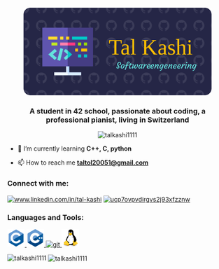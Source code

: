 <p align="center">
	<img src="headers/github-header-image.png" alt="Header">
</p>


<h3 align="center">A student in 42 school, passionate about coding, a professional pianist, living in Switzerland</h3>

<p align="center"> <img src="https://komarev.com/ghpvc/?username=talkashi1111&label=Profile%20views&color=0e75b6&style=flat" alt="talkashi1111" /> </p>



- 🌱 I’m currently learning **C++, C, python**

- 📫 How to reach me **taltol20051@gmail.com**

<h3 align="left">Connect with me:</h3>
<p align="left">
<a href="https://linkedin.com/in/tal-kashi/" target="blank"><img align="center" src="https://raw.githubusercontent.com/rahuldkjain/github-profile-readme-generator/master/src/images/icons/Social/linked-in-alt.svg" alt="www.linkedin.com/in/tal-kashi"
height="30" width="40" /></a>
<a href="http://www.youtube.com/@KASHIPIANO" target="blank"><img align="center" src="https://raw.githubusercontent.com/rahuldkjain/github-profile-readme-generator/master/src/images/icons/Social/youtube.svg" alt="ucp7ovpvdirgvs2j93xfzznw" height="30" width="40" /></a>
</p>

<h3 align="left">Languages and Tools:</h3>
<p align="left"> <a href="https://www.cprogramming.com/" target="_blank" rel="noreferrer"> <img src="https://raw.githubusercontent.com/devicons/devicon/master/icons/c/c-original.svg" alt="c" width="40" height="40"/> </a> <a href="https://www.w3schools.com/cpp/" target="_blank" rel="noreferrer"> <img src="https://raw.githubusercontent.com/devicons/devicon/master/icons/cplusplus/cplusplus-original.svg" alt="cplusplus" width="40" height="40"/> </a> <a href="https://git-scm.com/" target="_blank" rel="noreferrer"> <img src="https://www.vectorlogo.zone/logos/git-scm/git-scm-icon.svg" alt="git" width="40" height="40"/> </a> <a href="https://www.linux.org/" target="_blank" rel="noreferrer"> <img src="https://raw.githubusercontent.com/devicons/devicon/master/icons/linux/linux-original.svg" alt="linux" width="40" height="40"/> </a> </p>

<p><img align="left" src="https://github-readme-stats.vercel.app/api/top-langs?username=talkashi1111&show_icons=true&locale=en&layout=compact" alt="talkashi1111" /></p>

<p>&nbsp;<img align="center" src="https://github-readme-stats.vercel.app/api?username=talkashi1111&show_icons=true&locale=en" alt="talkashi1111" /></p>

